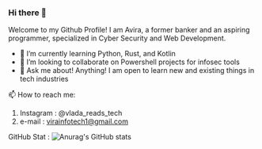 ### Hi there 👋

Welcome to my Github Profile!
I am Avira, a former banker and an aspiring programmer, specialized in Cyber Security and Web Development. 
- 🌱 I’m currently learning Python, Rust, and Kotlin
- 👯 I’m looking to collaborate on Powershell projects for infosec tools
- 💬 Ask me about!
  Anything! I am open to learn new and existing things in tech industries
  
📫 How to reach me:
  1. Instagram : @vlada_reads_tech
  2. e-mail : virainfotech1@gmail.com

GitHub Stat :
![Anurag's GitHub stats](https://github-readme-stats.vercel.app/api?username=anuraghazra&theme=dark&show_icons=true)
